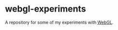 # webgl-experiments
A repository for some of my experiments with [WebGL](https://en.wikipedia.org/wiki/WebGL).
